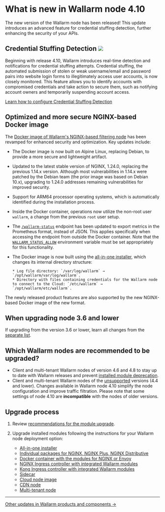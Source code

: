 # What is new in Wallarm node 4.10

The new version of the Wallarm node has been released! This update introduces an advanced feature for credential stuffing detection, further enhancing the security of your APIs.

## Credential Stuffing Detection <a href="../../about-wallarm/subscription-plans/#subscription-plans"><img src="../../images/api-security-tag.svg" style="border: none;"></a>

Beginning with release 4.10, Wallarm introduces real-time detection and notifications for credential stuffing attempts. Credential stuffing, the automated submission of stolen or weak username/email and password pairs into website login forms to illegitimately access user accounts, is now closely monitored. This feature allows you to identify accounts with compromised credentials and take action to secure them, such as notifying account owners and temporarily suspending account access.

[Learn how to configure Credential Stuffing Detection](../about-wallarm/credential-stuffing.md)

<!-- ## API Policy Enforcement

In this latest update, we introduce API Policy Enforcement feature. This filters incoming traffic, permitting only requests that comply with your API specifications. Using the Wallarm node, which sits between clients and your applications, it compares endpoint descriptions in your specifications with actual API requests. Discrepancies, such as undefined endpoint requests or those with unauthorized parameters, are either blocked or monitored as configured.

This strengthens security by preventing potential attack attempts and also optimizes API performance by avoiding overloading and misuse.

Additionally, this update introduces new parameters for some deployment options, enabling technical control over the feature's operation:

* For NGINX Ingress Controller: the [`controller.wallarm.apifirewall`](../admin-en/configure-kubernetes-en.md#controllerwallarmapifirewall) values group.
* For NGINX-based Docker image: the environment variable `WALLARM_APIFW_ENABLE`.

[Learn how to configure API Policy Enforcement](../api-policy-enforcement/setup.md) -->

## Optimized and more secure NGINX-based Docker image

The [Docker image of Wallarm's NGINX-based filtering node](../admin-en/installation-docker-en.md) has been revamped for enhanced security and optimization. Key updates include:

* The Docker image is now built on Alpine Linux, replacing Debian, to provide a more secure and lightweight artifact.
* Updated to the latest stable version of NGINX, 1.24.0, replacing the previous 1.14.x version. Although most vulnerabilities in 1.14.x were patched by the Debian team (the prior image was based on Debian 10.x), upgrading to 1.24.0 addresses remaining vulnerabilities for improved security.
* Support for ARM64 processor operating systems, which is automatically identified during the installation process.
* Inside the Docker container, operations now utilize the non-root user `wallarm`, a change from the previous `root` user setup.
* The [`/wallarm-status`](../admin-en/configure-statistics-service.md) endpoint has been updated to export metrics in the Prometheus format, instead of JSON. This applies specifically when accessing the endpoint from outside the Docker container. Note that the [`WALLARM_STATUS_ALLOW`](../admin-en/installation-docker-en.md#wallarm-status-allow-env-var) environment variable must be set appropriately for this functionality.
* The Docker image is now built using the [all-in-one installer](../installation/nginx/all-in-one.md), which changes its internal directory structure:

      * Log file directory: `/var/log/wallarm` → `/opt/wallarm/var/log/wallarm`.
      * Directory with files containing credentials for the Wallarm node to connect to the Cloud: `/etc/wallarm` → `/opt/wallarm/etc/wallarm`.

The newly released product features are also supported by the new NGINX-based Docker image of the new format.

## When upgrading node 3.6 and lower

If upgrading from the version 3.6 or lower, learn all changes from the [separate list](older-versions/what-is-new.md).

## Which Wallarm nodes are recommended to be upgraded?

* Client and multi-tenant Wallarm nodes of version 4.6 and 4.8 to stay up to date with Wallarm releases and prevent [installed module deprecation](versioning-policy.md#version-support).
* Client and multi-tenant Wallarm nodes of the [unsupported](versioning-policy.md#version-list) versions (4.4 and lower). Changes available in Wallarm node 4.10 simplify the node configuration and improve traffic filtration. Please note that some settings of node 4.10 are **incompatible** with the nodes of older versions.

## Upgrade process

1. Review [recommendations for the module upgrade](general-recommendations.md).
2. Upgrade installed modules following the instructions for your Wallarm node deployment option:

      * [All-in-one installer](all-in-one.md)
      * [Individual packages for NGINX, NGINX Plus, NGINX Distributive](nginx-modules.md)
      * [Docker container with the modules for NGINX or Envoy](docker-container.md)
      * [NGINX Ingress controller with integrated Wallarm modules](ingress-controller.md)
      * [Kong Ingress controller with integrated Wallarm modules](kong-ingress-controller.md)
      * [Sidecar](sidecar-proxy.md)
      * [Cloud node image](cloud-image.md)
      * [CDN node](cdn-node.md)
      * [Multi-tenant node](multi-tenant.md)

----------

[Other updates in Wallarm products and components →](https://changelog.wallarm.com/)

